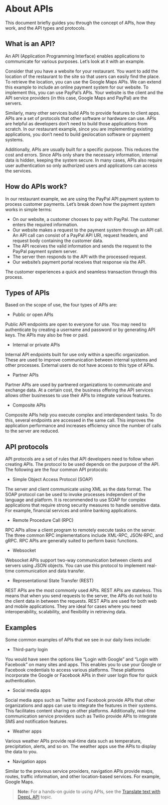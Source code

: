 # About APIs

This document briefly guides you through the concept of APIs, how they work, and the API types and protocols.

## What is an API?

An API (Application Programming Interface) enables applications to communicate for various purposes. Let’s look at it with an example.

Consider that you have a website for your restaurant. You want to add the location of the restaurant to the site so that users can easily find the place. To retrieve the location, you can use the Google Maps APIs. We can extend this example to include an online payment system for our website. To implement this, you can use PayPal’s APIs. Your website is the client and the API service providers (in this case, Google Maps and PayPal) are the servers.

Similarly, many other services build APIs to provide features to client apps. APIs are a set of protocols that other software or hardware can use. APIs are helpful as developers don’t need to build those applications from scratch. In our restaurant example, since you are implementing existing applications, you don’t need to build geolocation software or payment systems.

Additionally, APIs are usually built for a specific purpose. This reduces the cost and errors. Since APIs only share the necessary information, internal data is hidden, keeping the system secure. In many cases, APIs also require user authentication so only authorized users and applications can access the services.

## How do APIs work?

In our restaurant example, we are using the PayPal API payment system to process customer payments. Let’s break down how the payment system works in simple terms:

* On our website, a customer chooses to pay with PayPal. The customer enters the required information.
* Our website makes a request to the payment system through an API call. An API call can consist of a PayPal API URI, request headers, and request body containing the customer data.
* The API receives the valid information and sends the request to the PayPal payment system server.
* The server then responds to the API with the processed request.
* Our website’s payment portal receives that response via the API.

The customer experiences a quick and seamless transaction through this process.

## Types of APIs

Based on the scope of use, the four types of APIs are:

* Public or open APIs

Public API endpoints are open to everyone for use. You may need to authenticate by creating a username and password or by generating API keys. The APIs may also be free or paid.

* Internal or private APIs

Internal API endpoints built for use only within a specific organization. These are used to improve communication between internal systems and other processes. External users do not have access to this type of APIs.

* Partner APIs

Partner APIs are used by partnered organizations to communicate and exchange data. At a certain cost, the business offering the API services allows other businesses to use their APIs to integrate various features.

* Composite APIs

Composite APIs help you execute complex and interdependent tasks. To do this, several endpoints are accessed in the same call. This improves the application performance and increases efficiency since the number of calls to the server are reduced.

## API protocols

API protocols are a set of rules that API developers need to follow when creating APIs. The protocol to be used depends on the purpose of the API. The following are the four common API protocols:

* Simple Object Access Protocol (SOAP)

The server and client communicate using XML as the data format. The SOAP protocol can be used to invoke processes independent of the language and platform. It is recommended to use SOAP for complex applications that require strong security measures to handle sensitive data. For example, financial services and online banking applications.

* Remote Procedure Call (RPC)

RPC APIs allow a client program to remotely execute tasks on the server. The three common RPC implementations include XML-RPC, JSON-RPC, and gRPC. RPC APIs are generally suited to perform basic functions.

* Websocket

Websocket APIs support two-way communication between clients and servers using JSON objects. You can use this protocol to implement real-time communication and data transfer.

* Representational State Transfer (REST)

REST APIs are the most commonly used APIs. REST APIs are stateless. This means that when you send requests to the server, the APIs do not hold to the client data in between the requests. REST APIs are used for both web and mobile applications. They are ideal for cases where you need interoperability, scalability, and flexibility in retrieving data.

## Examples

Some common examples of APIs that we see in our daily lives include:

* Third-party login

You would have seen the options like “Login with Google” and “Login with Facebook” on many sites and apps. This enables you to use your Google or Facebook credentials to access various platforms. These platforms incorporate the Google or Facebook APIs in their user login flow for quick authentication.

* Social media apps

Social media apps such as Twitter and Facebook provide APIs that other organizations and apps can use to integrate the features in their systems. This facilitates content sharing on other platforms. Additionally, real-time communication service providers such as Twilio provide APIs to integrate SMS and notification features.

* Weather apps

Various weather APIs provide real-time data such as temperature, precipitation, alerts, and so on. The weather apps use the APIs to display the data to you.

* Navigation apps

Similar to the previous service providers, navigation APIs provide maps, routes, traffic information, and other location-based services. For example, Google Maps.

> **Note:** For a hands-on guide to using APIs, see the [Translate text with DeepL API](deepl-postman.md) topic.
